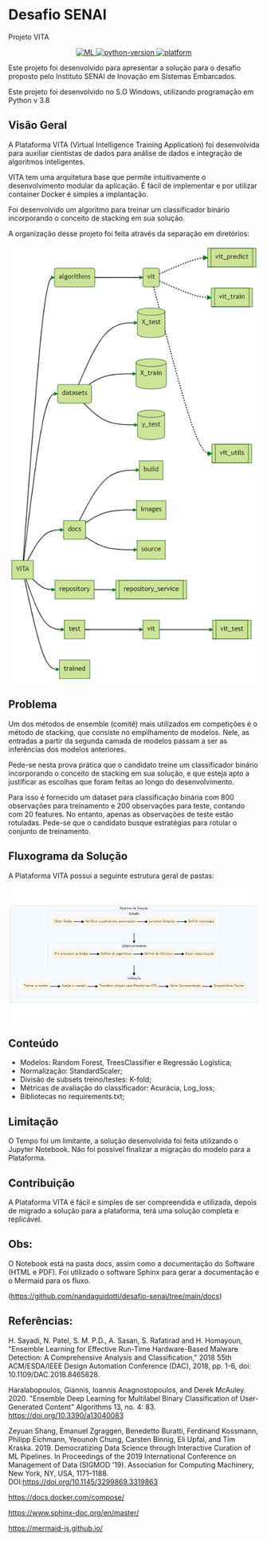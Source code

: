 # Desafio SENAI
Projeto VITA

<p align="center">
  <a href="#">
    <img src="https://img.shields.io/badge/VITA-Aprendizado%20de%20M%C3%A1quina-brightgreen" alt="ML">
  </a>
  <a href="#">
    <img src="https://img.shields.io/badge/python-3.8-blue.svg" alt="python-version">
  </a>
  <a href="#">
    <img src="https://img.shields.io/badge/platform-Linux%20%7C%20macOS%20%7C%20Windows%20%7C%20Docker-orange" alt="platform">
  </a> 
</p>

Este projeto foi desenvolvido para apresentar a solução para o desafio proposto pelo Instituto SENAI de Inovação em Sistemas Embarcados.

Este projeto foi desenvolvido no S.O Windows, utilizando programação em Python v 3.8

## Visão Geral

A Plataforma VITA (Virtual Intelligence Training Application) foi desenvolvida para
auxiliar cientistas de dados para análise de dados e integração de algoritmos inteligentes.

VITA tem uma arquitetura base que permite intuitivamente o desenvolvimento modular da aplicação.
É fácil de implementar e por utilizar container Docker é simples a implantação.

Foi desenvolvido um algoritmo para treinar um classificador binário incorporando
o conceito de stacking em sua solução.

A organização desse projeto foi feita através da separação em diretórios:

![](./docs/images/project-structure.png)

## Problema

Um dos métodos de ensemble (comitê) mais utilizados em competições é o método de stacking, que consiste no empilhamento de modelos. Nele, as entradas a partir da segunda camada de modelos passam a ser as inferências dos modelos anteriores.

Pede-se nesta prova prática que o candidato treine um classificador binário incorporando o conceito de stacking em sua solução, e que esteja apto a justificar as escolhas que foram feitas ao longo do desenvolvimento.

Para isso é fornecido um dataset para classificação binária com 800 observações para treinamento e 200 observações para teste, contando com 20 features. No entanto, apenas as observações de teste estão rotuladas. Pede-se que o candidato busque estratégias para rotular o conjunto de treinamento.

## Fluxograma da Solução

A Plataforma VITA possui a seguinte estrutura geral de pastas:

![](./docs/images/pipeline.png)

## Conteúdo
- Modelos: Random Forest, TreesClassifier e Regressão Logística;
- Normalização: StandardScaler;
- Divisão de subsets treino/testes: K-fold;
- Métricas de avaliação do classificador: Acurácia, Log_loss;
- Bibliotecas no requirements.txt;

## Limitação

O Tempo foi um limitante, a solução desenvolvida foi feita utilizando o Jupyter Notebook.
Não foi possível finalizar a migração do modelo para a Plataforma.

## Contribuição

A Plataforma VITA é fácil e simples de ser compreendida e utilizada, depois de migrado 
a solução para a plataforma, terá uma solução completa e replicável.

## Obs:

O Notebook está na pasta docs, assim como a documentação do Software (HTML e PDF). 
Foi utilizado o software Sphinx para gerar a documentação e o Mermaid para os fluxo.

(https://github.com/nandaguidotti/desafio-senai/tree/main/docs)

## Referências:

H. Sayadi, N. Patel, S. M. P.D., A. Sasan, S. Rafatirad and H. Homayoun, "Ensemble Learning for Effective Run-Time
Hardware-Based Malware Detection: A Comprehensive Analysis and Classification," 2018 55th ACM/ESDA/IEEE Design
Automation Conference (DAC), 2018, pp. 1-6, doi: 10.1109/DAC.2018.8465828.

Haralabopoulos, Giannis, Ioannis Anagnostopoulos, and Derek McAuley. 2020. "Ensemble Deep Learning for Multilabel
Binary Classification of User-Generated Content" Algorithms 13, no. 4: 83. https://doi.org/10.3390/a13040083

Zeyuan Shang, Emanuel Zgraggen, Benedetto Buratti, Ferdinand Kossmann, Philipp Eichmann, Yeounoh Chung, Carsten Binnig,
Eli Upfal, and Tim Kraska. 2019. Democratizing Data Science through Interactive Curation of ML Pipelines. In Proceedings of the 2019 International Conference on Management of Data (SIGMOD '19). Association for Computing Machinery, New York, NY, USA, 1171–1188. DOI:https://doi.org/10.1145/3299869.3319863

https://docs.docker.com/compose/

https://www.sphinx-doc.org/en/master/

 https://mermaid-js.github.io/ 
